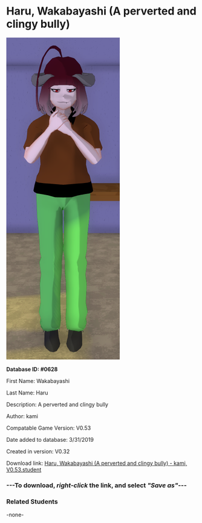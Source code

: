 # Haru, Wakabayashi (A perverted and clingy bully)

<img src="../../Files/Images/Haru, Wakabayashi (A perverted and clingy bully).png" title="Haru, Wakabayashi (A perverted and clingy bully) - kami, V0.53">

**Database ID: #0628**

First Name: Wakabayashi

Last Name: Haru

Description: A perverted and clingy bully

Author: kami

Compatable Game Version: V0.53

Date added to database: 3/31/2019

Created in version: V0.32

Download link: <a href="https://raw.githubusercontent.com/Arbiter1223/Daigaku-Gurashi-Custom-Students/master/Files/Student%20Files/Haru%2C%20Wakabayashi%20(A%20perverted%20and%20clingy%20bully)%20-%20kami%2C%20V0.53.student">Haru, Wakabayashi (A perverted and clingy bully) - kami, V0.53.student</a>

### ---**To download, _right-click_ the link, and select _"Save as"_**---

### Related Students

-none-
